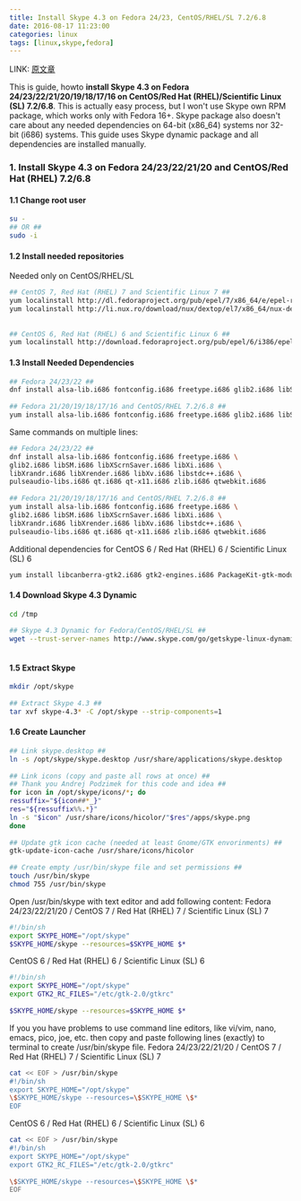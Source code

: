 ```yaml
---
title: Install Skype 4.3 on Fedora 24/23, CentOS/RHEL/SL 7.2/6.8
date: 2016-08-17 11:23:00
categories: linux
tags: [linux,skype,fedora]
---
```


LINK: [原文章](https://www.if-not-true-then-false.com/2012/install-skype-on-fedora-centos-red-hat-rhel-scientific-linux-sl/)
 
This is guide, howto **install Skype 4.3 on Fedora 24/23/22/21/20/19/18/17/16 on CentOS/Red Hat (RHEL)/Scientific Linux (SL) 7.2/6.8**. This is actually easy process, but I won't use Skype own RPM package, which works only with Fedora 16+. Skype package also doesn't care about any needed dependencies on 64-bit (x86_64) systems nor 32-bit (i686) systems. This guide uses Skype dynamic package and all dependencies are installed manually. 
 
### 1. Install Skype 4.3 on Fedora 24/23/22/21/20 and CentOS/Red Hat (RHEL) 7.2/6.8
 
#### 1.1 Change root user
```  bash
su -
## OR ##
sudo -i
 ```
 
#### 1.2 Install needed repositories
Needed only on CentOS/RHEL/SL
```  bash
## CentOS 7, Red Hat (RHEL) 7 and Scientific Linux 7 ##
yum localinstall http://dl.fedoraproject.org/pub/epel/7/x86_64/e/epel-release-7-7.noarch.rpm
yum localinstall http://li.nux.ro/download/nux/dextop/el7/x86_64/nux-dextop-release-0-5.el7.nux.noarch.rpm
 
 
## CentOS 6, Red Hat (RHEL) 6 and Scientific Linux 6 ##
yum localinstall http://download.fedoraproject.org/pub/epel/6/i386/epel-release-6-8.noarch.rpm
```
 
#### 1.3 Install Needed Dependencies
```  bash
## Fedora 24/23/22 ##
dnf install alsa-lib.i686 fontconfig.i686 freetype.i686 glib2.i686 libSM.i686 libXScrnSaver.i686 libXi.i686 libXrandr.i686 libXrender.i686 libXv.i686 libstdc++.i686 pulseaudio-libs.i686 qt.i686 qt-x11.i686 zlib.i686 qtwebkit.i686
 
## Fedora 21/20/19/18/17/16 and CentOS/RHEL 7.2/6.8 ##
yum install alsa-lib.i686 fontconfig.i686 freetype.i686 glib2.i686 libSM.i686 libXScrnSaver.i686 libXi.i686 libXrandr.i686 libXrender.i686 libXv.i686 libstdc++.i686 pulseaudio-libs.i686 qt.i686 qt-x11.i686 zlib.i686 qtwebkit.i686
```
 
Same commands on multiple lines:
```  bash
## Fedora 24/23/22 ##
dnf install alsa-lib.i686 fontconfig.i686 freetype.i686 \
glib2.i686 libSM.i686 libXScrnSaver.i686 libXi.i686 \
libXrandr.i686 libXrender.i686 libXv.i686 libstdc++.i686 \
pulseaudio-libs.i686 qt.i686 qt-x11.i686 zlib.i686 qtwebkit.i686
 
## Fedora 21/20/19/18/17/16 and CentOS/RHEL 7.2/6.8 ##
yum install alsa-lib.i686 fontconfig.i686 freetype.i686 \
glib2.i686 libSM.i686 libXScrnSaver.i686 libXi.i686 \
libXrandr.i686 libXrender.i686 libXv.i686 libstdc++.i686 \
pulseaudio-libs.i686 qt.i686 qt-x11.i686 zlib.i686 qtwebkit.i686
```
 
Additional dependencies for CentOS 6 / Red Hat (RHEL) 6 / Scientific Linux (SL) 6
```  bash
yum install libcanberra-gtk2.i686 gtk2-engines.i686 PackageKit-gtk-module.i686
```
#### 1.4 Download Skype 4.3 Dynamic
```  bash
cd /tmp
 
## Skype 4.3 Dynamic for Fedora/CentOS/RHEL/SL ##
wget --trust-server-names http://www.skype.com/go/getskype-linux-dynamic
 
```
 
#### 1.5 Extract Skype
```  bash
mkdir /opt/skype
 
## Extract Skype 4.3 ##
tar xvf skype-4.3* -C /opt/skype --strip-components=1
```
   
#### 1.6 Create Launcher
```  bash
## Link skype.desktop ##
ln -s /opt/skype/skype.desktop /usr/share/applications/skype.desktop
 
## Link icons (copy and paste all rows at once) ##
## Thank you Andrej Podzimek for this code and idea ##
for icon in /opt/skype/icons/*; do
ressuffix="${icon##*_}"
res="${ressuffix%%.*}"
ln -s "$icon" /usr/share/icons/hicolor/"$res"/apps/skype.png
done
 
## Update gtk icon cache (needed at least Gnome/GTK envorinments) ##
gtk-update-icon-cache /usr/share/icons/hicolor
 
## Create empty /usr/bin/skype file and set permissions ##
touch /usr/bin/skype
chmod 755 /usr/bin/skype
```
 
Open /usr/bin/skype with text editor and add following content:
Fedora 24/23/22/21/20 / CentOS 7 / Red Hat (RHEL) 7 / Scientific Linux (SL) 7
```  bash
#!/bin/sh
export SKYPE_HOME="/opt/skype"
$SKYPE_HOME/skype --resources=$SKYPE_HOME $*
```
 
CentOS 6 / Red Hat (RHEL) 6 / Scientific Linux (SL) 6
```  bash
#!/bin/sh
export SKYPE_HOME="/opt/skype"
export GTK2_RC_FILES="/etc/gtk-2.0/gtkrc"
 
$SKYPE_HOME/skype --resources=$SKYPE_HOME $*
```
 
If you you have problems to use command line editors, like vi/vim, nano, emacs, pico, joe, etc. then copy and paste following lines (exactly) to terminal to create /usr/bin/skype file.
Fedora 24/23/22/21/20 / CentOS 7 / Red Hat (RHEL) 7 / Scientific Linux (SL) 7
```  bash
cat << EOF > /usr/bin/skype 
#!/bin/sh 
export SKYPE_HOME="/opt/skype" 
\$SKYPE_HOME/skype --resources=\$SKYPE_HOME \$*
EOF 
```
 
CentOS 6 / Red Hat (RHEL) 6 / Scientific Linux (SL) 6
```  bash
cat << EOF > /usr/bin/skype
#!/bin/sh
export SKYPE_HOME="/opt/skype"
export GTK2_RC_FILES="/etc/gtk-2.0/gtkrc"
 
\$SKYPE_HOME/skype --resources=\$SKYPE_HOME \$*
EOF
```
